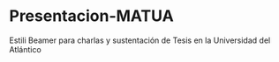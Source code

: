 # Presentacion-MATUA
Estili Beamer para charlas y sustentación de Tesis en la Universidad del Atlántico
